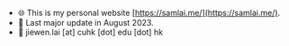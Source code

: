 
- 🌐 This is my personal website [https://samlai.me/](https://samlai.me/).
- 📅 Last major update in August 2023. 
- 📧 jiewen.lai [at] cuhk [dot] edu [dot] hk
